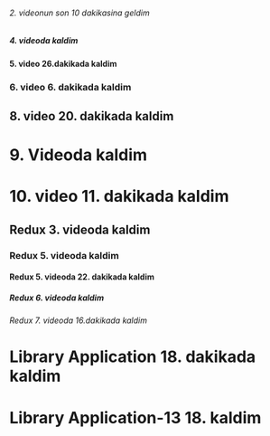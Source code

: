 <h6>2. videonun son 10 dakikasina geldim</h6>
<h5>4. videoda kaldim </h5>
<h4>5. video 26.dakikada kaldim</h4>
<h3>6. video 6. dakikada kaldim </h3>
<h2>8. video 20. dakikada kaldim </h2>
<h1>9. Videoda kaldim</h1>
<h1>10. video 11. dakikada kaldim </h1>
<h2>Redux 3. videoda kaldim </h2>
<h3>Redux 5. videoda kaldim </h3>
<h4>Redux 5. videoda 22. dakikada kaldim </h4>
<h5>Redux 6. videoda kaldim </h5>
<h6>Redux 7. videoda 16.dakikada kaldim </h6>
<h1>Library Application 18. dakikada kaldim </h1>
<h1>Library Application-13 18. kaldim </h1>